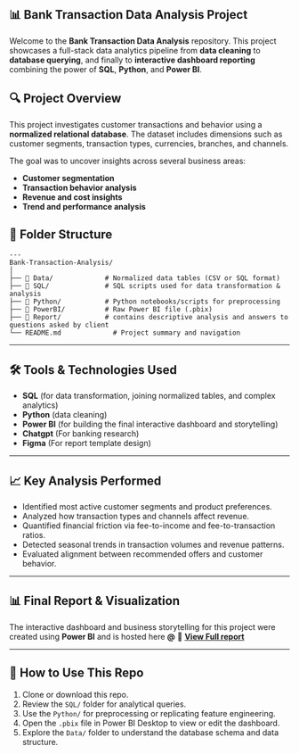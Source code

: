 **📊 Bank Transaction Data Analysis Project**
---

Welcome to the **Bank Transaction Data Analysis** repository. This project showcases a full-stack data analytics pipeline from **data cleaning** to **database querying**, and finally to **interactive dashboard reporting** combining the power of **SQL**, **Python**, and **Power BI**.

## 🔍 Project Overview

This project investigates customer transactions and behavior using a **normalized relational database**. The dataset includes dimensions such as customer segments, transaction types, currencies, branches, and channels.

The goal was to uncover insights across several business areas:

* **Customer segmentation**
* **Transaction behavior analysis**
* **Revenue and cost insights**
* **Trend and performance analysis**



## 📁 Folder Structure
```
---
Bank-Transaction-Analysis/
│
├── 📂 Data/             # Normalized data tables (CSV or SQL format)
├── 📂 SQL/              # SQL scripts used for data transformation & analysis
├── 📂 Python/           # Python notebooks/scripts for preprocessing
├── 📂 PowerBI/          # Raw Power BI file (.pbix)
├── 📂 Report/           # contains descriptive analysis and answers to questions asked by client
└── README.md             # Project summary and navigation
```

---

## 🛠 Tools & Technologies Used

* **SQL** (for data transformation, joining normalized tables, and complex analytics)
* **Python** (data cleaning)
* **Power BI** (for building the final interactive dashboard and storytelling)
* **Chatgpt** (For banking research)
* **Figma** (For report template design)


---

## 📈 Key Analysis Performed

* Identified most active customer segments and product preferences.
* Analyzed how transaction types and channels affect revenue.
* Quantified financial friction via fee-to-income and fee-to-transaction ratios.
* Detected seasonal trends in transaction volumes and revenue patterns.
* Evaluated alignment between recommended offers and customer behavior.

---

## 📊 Final Report & Visualization

The interactive dashboard and business storytelling for this project were created using **Power BI** and is hosted here **@** 🔗 **[View Full report](https://github.com/Joshkingzz/Banking_intel/blob/main/Report.md)**

---

## 📌 How to Use This Repo

1. Clone or download this repo.
2. Review the `SQL/` folder for analytical queries.
3. Use the `Python/` for preprocessing or replicating feature engineering.
4. Open the `.pbix` file in Power BI Desktop to view or edit the dashboard.
5. Explore the `Data/` folder to understand the database schema and data structure.


